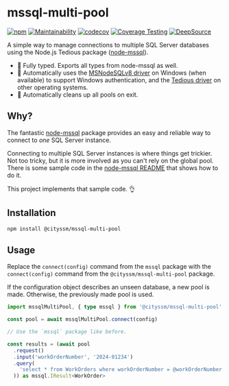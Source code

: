 # mssql-multi-pool

[![npm](https://img.shields.io/npm/v/@cityssm/mssql-multi-pool)](https://www.npmjs.com/package/@cityssm/mssql-multi-pool)
[![Maintainability](https://img.shields.io/codeclimate/maintainability/cityssm/mssql-multi-pool)](https://codeclimate.com/github/cityssm/mssql-multi-pool/maintainability)
[![codecov](https://codecov.io/gh/cityssm/mssql-multi-pool/branch/main/graph/badge.svg?token=865Y3ZDNMC)](https://codecov.io/gh/cityssm/mssql-multi-pool)
[![Coverage Testing](https://github.com/cityssm/mssql-multi-pool/actions/workflows/coverage.yml/badge.svg)](https://github.com/cityssm/mssql-multi-pool/actions/workflows/coverage.yml)
[![DeepSource](https://app.deepsource.com/gh/cityssm/mssql-multi-pool.svg/?label=active+issues&show_trend=true&token=4Yz1B7bqP-sZ50AZnjXpoEos)](https://app.deepsource.com/gh/cityssm/mssql-multi-pool/)

A simple way to manage connections to multiple SQL Server databases using the Node.js Tedious package ([node-mssql](https://github.com/tediousjs/node-mssql)).

- 💪 Fully typed. Exports all types from node-mssql as well.
- 🧠 Automatically uses the [MSNodeSQLv8 driver](https://www.npmjs.com/package/msnodesqlv8)
  on Windows (when available) to support Windows authentication,
  and the [Tedious driver](https://www.npmjs.com/package/tedious) on other operating systems.
- 🧹 Automatically cleans up all pools on exit.

## Why?

The fantastic [node-mssql](https://github.com/tediousjs/node-mssql) package
provides an easy and reliable way to connect to _one_ SQL Server instance.

Connecting to multiple SQL Server instances is where things get trickier.
Not too tricky, but it is more involved as you can't rely on the global pool.
There is some sample code in the [node-mssql README](https://github.com/tediousjs/node-mssql) that shows how to do it.

This project implements that sample code. 👌

## Installation

```sh
npm install @cityssm/mssql-multi-pool
```

## Usage

Replace the `connect(config)` command from the `mssql` package
with the `connect(config)` command from the `@cityssm/mssql-multi-pool` package.

If the configuration object describes an unseen database, a new pool is made.
Otherwise, the previously made pool is used.

```typescript
import mssqlMultiPool, { type mssql } from '@cityssm/mssql-multi-pool'

const pool = await mssqlMultiPool.connect(config)

// Use the `mssql` package like before.

const results = (await pool
  .request()
  .input('workOrderNumber', '2024-01234')
  .query(
    'select * from WorkOrders where workOrderNumber = @workOrderNumber'
  )) as mssql.IResult<WorkOrder>
```
